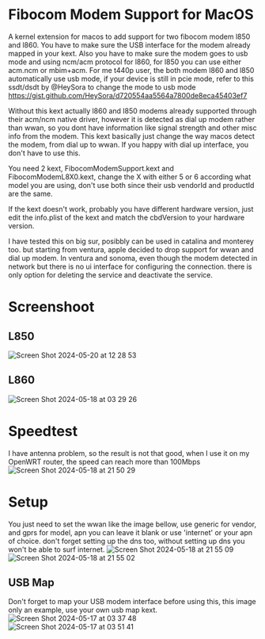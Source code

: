 # Fibocom Modem Support for MacOS
A kernel extension for macos to add support for two fibocom modem l850 and l860.
You have to make sure the USB interface for the modem already mapped in your kext. Also you have to make sure the modem goes to usb mode and using ncm/acm protocol for l860, for l850 you can use either acm.ncm or mbim+acm. For me t440p user, the both modem l860 and l850 automatically use usb mode, if your device is still in pcie mode, refer to this ssdt/dsdt by @HeySora to change the mode to usb mode https://gist.github.com/HeySora/d720554aa5564a7800de8eca45403ef7

Without this kext actually l860 and l850 modems already supported through their acm/ncm native driver, however it is detected as dial up modem rather than wwan, so you dont have information like signal strength and other misc info from the modem. This kext basically just change the way macos detect the modem, from dial up to wwan. If you happy with dial up interface, you don't have to use this.

You need 2 kext, FibocomModemSupport.kext and FibocomModemL8X0.kext, change the X with either 5 or 6 according what model you are using, don't use both since their usb vendorId and productId are the same.

If the kext doesn't work, probably you have different hardware version, just edit the info.plist of the kext and match the cbdVersion to your hardware version.

I have tested this on big sur, posibbly can be used in catalina and monterey too. but starting from ventura, apple decided to drop support for wwan and dial up modem. In ventura and sonoma, even though the modem detected in network but there is no ui interface for configuring the connection. there is only option for deleting the service and deactivate the service.

# Screenshoot
## L850
![Screen Shot 2024-05-20 at 12 28 53](https://github.com/karnadii/FibocomModem/assets/18657277/7ec5ad6c-db2f-42f6-a532-c17d62c8a1b3)

## L860
![Screen Shot 2024-05-18 at 03 29 26](https://github.com/karnadii/FibocomModem/assets/18657277/92727a47-da02-4828-89ca-1781f43e3970)

# Speedtest
I have antenna problem, so the result is not that good, when I use it on my OpenWRT router, the speed can reach more than 100Mbps
![Screen Shot 2024-05-18 at 21 50 29](https://github.com/karnadii/FibocomModem/assets/18657277/ab9e84b5-37a5-43bc-b3e7-ab760d607d53)

# Setup
You just need to set the wwan like the image bellow, use generic for vendor, and gprs for model, apn you can leave it blank or use 'internet' or your apn of choice. don't forget setting up the dns too, without setting up dns you won't be able to surf internet.
![Screen Shot 2024-05-18 at 21 55 09](https://github.com/karnadii/FibocomModem/assets/18657277/d6aa0bc8-e8ad-45d4-9c3c-6e5553cf04fa)
![Screen Shot 2024-05-18 at 21 55 02](https://github.com/karnadii/FibocomModem/assets/18657277/d0ff65f8-f27a-4c50-b575-419c5c3498bb)

## USB Map
Don't forget to map your USB modem interface before using this, this image only an example, use your own usb map kext.
![Screen Shot 2024-05-17 at 03 37 48](https://github.com/karnadii/FibocomModem/assets/18657277/812abbda-82a8-4f3e-a87f-6b9f19ce0571)
![Screen Shot 2024-05-17 at 03 51 41](https://github.com/karnadii/FibocomModem/assets/18657277/93b0f392-2f67-4f06-abbb-be2e8692bed8)
